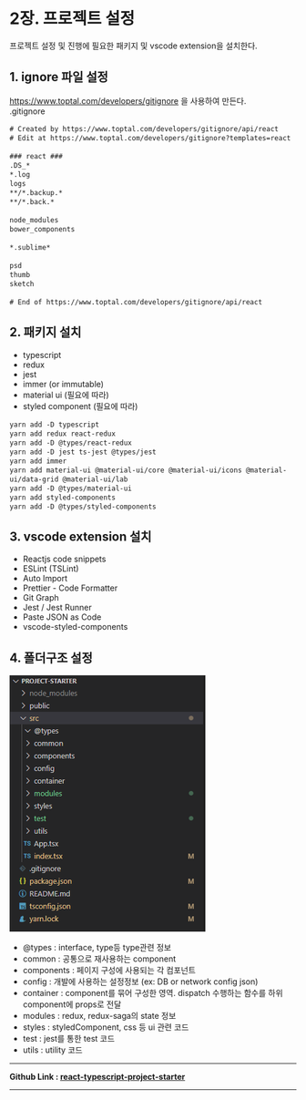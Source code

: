 # 2장. 프로젝트 설정

프로젝트 설정 및 진행에 필요한 패키지 및 vscode extension을 설치한다.

## 1. ignore 파일 설정

https://www.toptal.com/developers/gitignore 을 사용하여 만든다.  
.gitignore

```
# Created by https://www.toptal.com/developers/gitignore/api/react
# Edit at https://www.toptal.com/developers/gitignore?templates=react

### react ###
.DS_*
*.log
logs
**/*.backup.*
**/*.back.*

node_modules
bower_components

*.sublime*

psd
thumb
sketch

# End of https://www.toptal.com/developers/gitignore/api/react
```

## 2. 패키지 설치

-   typescript
-   redux
-   jest
-   immer (or immutable)
-   material ui (필요에 따라)
-   styled component (필요에 따라)

```
yarn add -D typescript
yarn add redux react-redux
yarn add -D @types/react-redux
yarn add -D jest ts-jest @types/jest
yarn add immer
yarn add material-ui @material-ui/core @material-ui/icons @material-ui/data-grid @material-ui/lab
yarn add -D @types/material-ui
yarn add styled-components
yarn add -D @types/styled-components
```

## 3. vscode extension 설치

-   Reactjs code snippets
-   ESLint (TSLint)
-   Auto Import
-   Prettier - Code Formatter
-   Git Graph
-   Jest / Jest Runner
-   Paste JSON as Code
-   vscode-styled-components

## 4. 폴더구조 설정

!['folder-structure'](./02_folder_structure.png)

-   @types : interface, type등 type관련 정보
-   common : 공통으로 재사용하는 component
-   components : 페이지 구성에 사용되는 각 컴포넌트
-   config : 개발에 사용하는 설정정보 (ex: DB or network config json)
-   container : component를 묶어 구성한 영역. dispatch 수행하는 함수를 하위 component에 props로 전달
-   modules : redux, redux-saga의 state 정보
-   styles : styledComponent, css 등 ui 관련 코드
-   test : jest를 통한 test 코드
-   utils : utility 코드

---

<b>Github Link : [react-typescript-project-starter](https://github.com/seungjae-yu/react-typescript-project-starter)</b>

---
